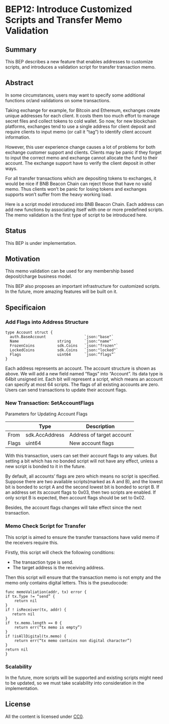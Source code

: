 # BEP12: Introduce Customized Scripts and Transfer Memo Validation
## Summary
This BEP describes a new feature that enables addresses to customize scripts, and introduces a validation script for transfer transaction memo.
## Abstract
In some circumstances, users may want to specify some additional functions or/and validations on some transactions.

Taking exchange for example, for Bitcoin and Ethereum, exchanges create unique addresses for each client. It costs them too much effort to manage secret files and collect tokens to cold wallet. So now, for new blockchain platforms, exchanges tend to use a single address for client deposit and require clients to input memo (or call it “tag”) to identify client account information.

However, this user experience change causes a lot of problems for both exchange customer support and clients. Clients may be panic if they forget to input the correct memo and exchange cannot allocate the fund to their account. The exchange support have to verify the client deposit in other ways.

For all transfer transactions which are depositing tokens to exchanges, it would be nice if BNB Beacon Chain can reject those that have no valid memo. Thus clients won’t be panic for losing tokens and exchanges supports won’t suffer from the heavy working load.

Here is a script model introduced into BNB Beacon Chain. Each address can add new functions by associating itself with one or more predefined scripts. The memo validation is the first type of script to be introduced here.
## Status
This BEP is under implementation.
## Motivation
This memo validation can be used for any membership based deposit/charge business model.

This BEP also proposes an important infrastructure for customized scripts. In the future, more amazing features will be built on it.
## Specificaion
### Add Flags into Address Structure
```
type Account struct {
  auth.BaseAccount                 `json:"base"`
  Name                 string      `json:"name"`
  FrozenCoins          sdk.Coins   `json:"frozen"`
  LockedCoins          sdk.Coins   `json:"locked"`
  Flags                uint64      `json:”flags”`
}
```
Each address represents an account. The account structure is shown as above. We will add a new field named “flags” into “Account”. Its data type is 64bit unsigned int. Each bit will represent a script, which means an account can specify at most 64 scripts. The flags of all existing accounts are zero. Users can send transactions to update their account flags.
### New Transaction: SetAccountFlags
Parameters for Updating Account Flags

|       | Type           | Description |
|-------|----------------|-------------|
| From  | sdk.AccAddress | Address of target account |
| Flags | uint64         | New account flags |

With this transaction, users can set their account flags to any values. But setting a bit which has no bonded script will not have any effect, unless a new script is bonded to it in the future.

By default, all accounts’ flags are zero which means no script is specified. Suppose there are two available scripts(marked as A and B), and the lowest bit is bonded to script A and the second lowest bit is bonded to script B. If an address set its account flags to 0x03, then two scripts are enabled. If only script B is expected, then account flags should be set to 0x02.

Besides, the account flags changes will take effect since the next transaction.

### Memo Check Script for Transfer
This script is aimed to ensure the transfer transactions have valid memo if the receivers require this.

Firstly, this script will check the following conditions:

- The transaction type is send.
- The target address is the receiving address.

Then this script will ensure that the transaction memo is not empty and the memo only contains digital letters. This is the pseudocode:

```
func memoValiation(addr, tx) error {
if tx.Type != “send” {
    return nil
}
if ! isReceiver(tx, addr) {
   return nil
}
if  tx.memo.length == 0 {
    return err(“tx memo is empty”)
}
if !isAllDigital(tx.memo) {
    return err(“tx memo contains non digital character”)
}
return nil
}
```

### Scalability
In the future, more scripts will be supported and existing scripts might need to be updated, so we must take scalability into consideration in the implementation.

## License
All the content is licensed under [CC0](https://creativecommons.org/publicdomain/zero/1.0/).
